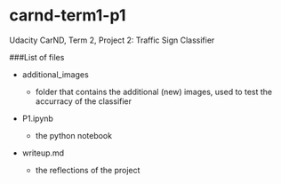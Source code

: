# carnd-term1-p1
Udacity CarND, Term 2, Project 2: Traffic Sign Classifier

###List of files
  
+ additional_images
  - folder that contains the additional (new) images, used to test the accurracy of the classifier
  
+ P1.ipynb
  - the python notebook
  
+ writeup.md
  - the reflections of the project